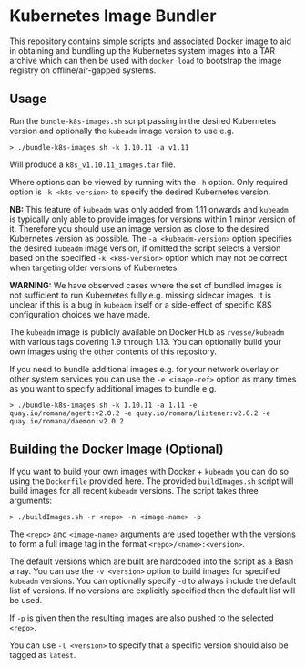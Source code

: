 # Kubernetes Image Bundler

This repository contains simple scripts and associated Docker image to aid in obtaining and bundling up the Kubernetes system images into a TAR archive which can then be used with `docker load` to bootstrap the image registry on offline/air-gapped systems.

## Usage

Run the `bundle-k8s-images.sh` script passing in the desired Kubernetes version and optionally the `kubeadm` image version to use e.g.

```
> ./bundle-k8s-images.sh -k 1.10.11 -a v1.11
```
Will produce a `k8s_v1.10.11_images.tar` file.

Where options can be viewed by running with the `-h` option.  Only required option is `-k <k8s-version>` to specify the desired Kubernetes version.

**NB:** This feature of `kubeadm` was only added from 1.11 onwards and `kubeadm` is typically only able to provide images for versions within 1 minor version of it.  Therefore you should use an image version as close to the desired Kubernetes version as possible.  The `-a <kubeadm-version>` option specifies the desired `kubeadm` image version, if omitted the script selects a version based on the specified `-k <k8s-version>` option which may not be correct when targeting older versions of Kubernetes.

**WARNING:** We have observed cases where the set of bundled images is not sufficient to run Kubernetes fully e.g. missing sidecar images.  It is unclear if this is a bug in `kubeadm` itself or a side-effect of specific K8S configuration choices we have made.

The `kubeadm` image is publicly available on Docker Hub as `rvesse/kubeadm` with various tags covering 1.9 through 1.13.  You can optionally build your own images using the other contents of this repository.

If you need to bundle additional images e.g. for your network overlay or other system services you can use the `-e <image-ref>` option as many times as you want to specify additional images to bundle e.g.

```
> ./bundle-k8s-images.sh -k 1.10.11 -a 1.11 -e quay.io/romana/agent:v2.0.2 -e quay.io/romana/listener:v2.0.2 -e quay.io/romana/daemon:v2.0.2
```

## Building the Docker Image (Optional)

If you want to build your own images with Docker + `kubeadm` you can do so using the `Dockerfile` provided here.  The provided `buildImages.sh` script will build images for all recent `kubeadm` versions.  The script takes three arguments:

```
> ./buildImages.sh -r <repo> -n <image-name> -p
```
The `<repo>` and `<image-name>` arguments are used together with the versions to form a full image tag in the format `<repo>/<name>:<version>`.

The default versions which are built are hardcoded into the script as a Bash array.  You can use the `-v <version>` option to build images for specified `kubeadm` versions. You can optionally specify `-d` to always include the default list of versions.  If no versions are explicitly specified then the default list will be used.

If `-p` is given then the resulting images are also pushed to the selected `<repo>`.

You can use `-l <version>` to specify that a specific version should also be tagged as `latest`.
